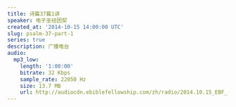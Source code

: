 ```yaml
---
title: 诗篇37篇1讲
speaker: 电子圣经团契
created_at: '2014-10-15 14:00:00 UTC'
slug: psalm-37-part-1
series: true
description: 广播电台
audio:
  mp3_low:
    length: '1:00:00'
    bitrate: 32 Kbps
    sample_rate: 22050 Hz
    size: 13.7 MB
    url: http://audiocdn.ebiblefellowship.com/zh/radio/2014.10.15_EBF_-_Psalm_37_Part_1.mp3
---
```

